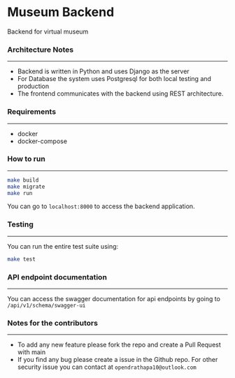 # Museum Backend

Backend for virtual museum

### Architecture Notes
------------------
* Backend is written in Python and uses Django as the server
* For Database the system uses Postgresql for both local testing and production
* The frontend communicates with the backend using REST architecture.

### Requirements
--------------------------

* docker
* docker-compose


### How to run 
--------------------------


```bash
make build
make migrate
make run
```

You can go to `localhost:8000` to access the backend application.


### Testing
--------------------------

You can run the entire test suite using:

```bash
make test
```

### API endpoint documentation
--------------------------

You can access the swagger documentation for api endpoints by going to ```/api/v1/schema/swagger-ui```

### Notes for the contributors
------------------------------
* To add any new feature please fork the repo and create a Pull Request with main
* If you find any bug please create a issue in the Github repo. For other security issue you can contact at `opendrathapa10@outlook.com`

